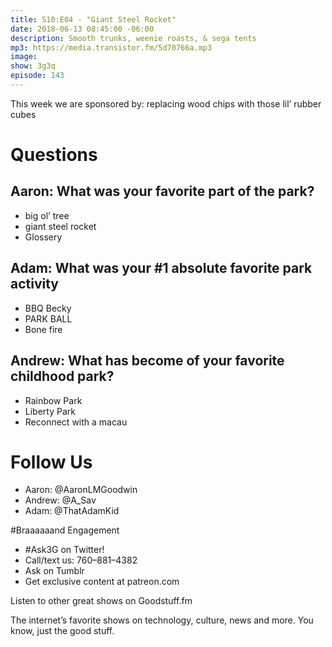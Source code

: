 ```yaml
---
title: S10:E04 - "Giant Steel Rocket"
date: 2018-06-13 08:45:00 -06:00
description: Smooth trunks, weenie roasts, & sega tents
mp3: https://media.transistor.fm/5d70766a.mp3
image: 
show: 3g3q
episode: 143
---
```


This week we are sponsored by: replacing wood chips with those lil’ rubber cubes

# Questions

## Aaron: What was your favorite part of the park?
* big ol’ tree
* giant steel rocket
* Glossery

## Adam: What was your #1 absolute favorite park activity
* BBQ Becky
* PARK BALL
* Bone fire

## Andrew: What has become of your favorite childhood park?
* Rainbow Park
* Liberty Park
* Reconnect with a macau

# Follow Us
* Aaron: @AaronLMGoodwin
* Andrew: @A_Sav
* Adam: @ThatAdamKid

#Braaaaaand Engagement
* #Ask3G on Twitter!
* Call/text us: 760–881–4382
* Ask on Tumblr
* Get exclusive content at patreon.com

Listen to other great shows on Goodstuff.fm

The internet’s favorite shows on technology, culture, news and more. You know, just the good stuff.